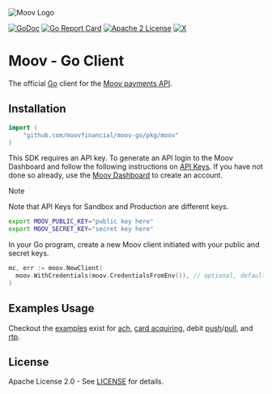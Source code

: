 ![Moov Logo](https://github.com/moovfinancial/moov-go/assets/120951/3632d9ea-0c64-40e5-8f9e-b13b28b5e197)

[![GoDoc](https://pkg.go.dev/badge/github.com/moovfinancial/moovgo?utm_source=godoc)](https://pkg.go.dev/github.com/moovfinancial/moov-go)
[![Go Report Card](https://goreportcard.com/badge/github.com/moovfinancial/moov-go)](https://goreportcard.com/report/github.com/moovfinancial/moov-go)
[![Apache 2 License](https://img.shields.io/badge/license-Apache2-blue.svg)](https://raw.githubusercontent.com/moovfinancial/moov-go/master/LICENSE)
[![X](https://img.shields.io/twitter/follow/moov?style=social)](https://twitter.com/moov?lang=en)


# Moov - Go Client
The official [Go](http://golang.org) client for the [Moov payments API](https://docs.moov.io/api/).

## Installation

```go
import (
	"github.com/moovfinancial/moov-go/pkg/moov"
)
```

This SDK requires an API key. To generate an API login to the Moov Dashboard and follow the following instructions on [API Keys](https://docs.moov.io/guides/get-started/api-keys/). If you have not done so already, use the [Moov Dashboard](https://dashboard.moov.io/signup) to create an account.

> [!NOTE]
> Note that API Keys for Sandbox and Production are different keys.

```bash
export MOOV_PUBLIC_KEY="public key here"
export MOOV_SECRET_KEY="secret key here"
```

In your Go program, create a new Moov client initiated with your public and secret keys.

```go
mc, err := moov.NewClient(
  moov.WithCredentials(moov.CredentialsFromEnv()), // optional, default is to read from environment
)
```

## Examples Usage

Checkout the [examples](./examples/README.md) exist for [ach](./examples/ach/), [card acquiring](./examples/card_acquiring/), debit [push](./examples/debit_card_push/)/[pull](./examples/debit_card_pull/), and [rtp](./examples/rtp/).

## License

Apache License 2.0 - See [LICENSE](LICENSE) for details.
